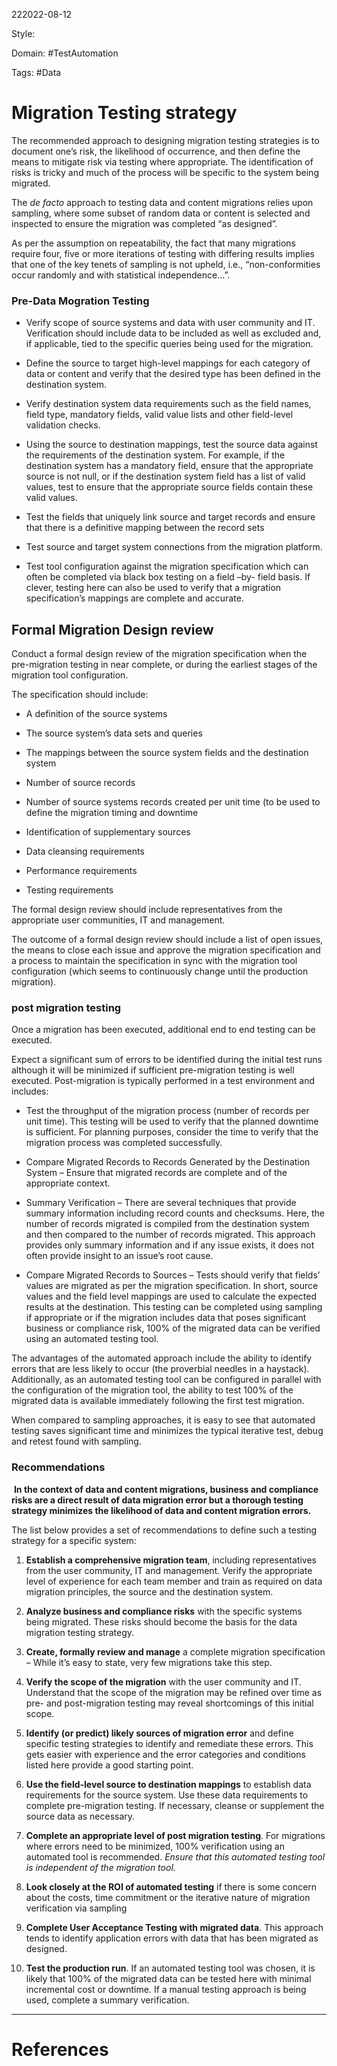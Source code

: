 222022-08-12

Style: 

Domain: #TestAutomation 

Tags: #Data 

# Migration Testing strategy
The recommended approach to designing migration testing strategies is to document one’s risk, the likelihood of occurrence, and then define the means to mitigate risk via testing where appropriate. The identification of risks is tricky and much of the process will be specific to the system being migrated.

The _de facto_ approach to testing data and content migrations relies upon sampling, where some subset of random data or content is selected and inspected to ensure the migration was completed “as designed”.

As per the assumption on repeatability, the fact that many migrations require four, five or more iterations of testing with differing results implies that one of the key tenets of sampling is not upheld, i.e., “non-conformities occur randomly and with statistical independence…”.

### Pre-Data Mogration Testing
-   Verify scope of source systems and data with user community and IT. Verification should include data to be included as well as excluded and, if applicable, tied to the specific queries being used for the migration.
    
-   Define the source to target high-level mappings for each category of data or content and verify that the desired type has been defined in the destination system.
    
-   Verify destination system data requirements such as the field names, field type, mandatory fields, valid value lists and other field-level validation checks.
    
-   Using the source to destination mappings, test the source data against the requirements of the destination system. For example, if the destination system has a mandatory field, ensure that the appropriate source is not null, or if the destination system field has a list of valid values, test to ensure that the appropriate source fields contain these valid values.
    
-   Test the fields that uniquely link source and target records and ensure that there is a definitive mapping between the record sets
    
-   Test source and target system connections from the migration platform.
    
-   Test tool configuration against the migration specification which can often be completed via black box testing on a field –by- field basis. If clever, testing here can also be used to verify that a migration specification’s mappings are complete and accurate.

## Formal Migration Design review
Conduct a formal design review of the migration specification when the pre-migration testing in near complete, or during the earliest stages of the migration tool configuration.

The specification should include:

-   A definition of the source systems
    
-   The source system’s data sets and queries
    
-   The mappings between the source system fields and the destination system
    
-   Number of source records
    
-   Number of source systems records created per unit time (to be used to define the migration timing and downtime
    
-   Identification of supplementary sources
    
-   Data cleansing requirements
    
-   Performance requirements
    
-   Testing requirements
    

The formal design review should include representatives from the appropriate user communities, IT and management.

The outcome of a formal design review should include a list of open issues, the means to close each issue and approve the migration specification and a process to maintain the specification in sync with the migration tool configuration (which seems to continuously change until the production migration).

### post migration testing

Once a migration has been executed, additional end to end testing can be executed.

Expect a significant sum of errors to be identified during the initial test runs although it will be minimized if sufficient pre-migration testing is well executed. Post-migration is typically performed in a test environment and includes:

-   Test the throughput of the migration process (number of records per unit time). This testing will be used to verify that the planned downtime is sufficient. For planning purposes, consider the time to verify that the migration process was completed successfully.
    
-   Compare Migrated Records to Records Generated by the Destination System – Ensure that migrated records are complete and of the appropriate context.
    
-   Summary Verification – There are several techniques that provide summary information including record counts and checksums. Here, the number of records migrated is compiled from the destination system and then compared to the number of records migrated. This approach provides only summary information and if any issue exists, it does not often provide insight to an issue’s root cause.
    
-   Compare Migrated Records to Sources – Tests should verify that fields’ values are migrated as per the migration specification. In short, source values and the field level mappings are used to calculate the expected results at the destination. This testing can be completed using sampling if appropriate or if the migration includes data that poses significant business or compliance risk, 100% of the migrated data can be verified using an automated testing tool.
    

The advantages of the automated approach include the ability to identify errors that are less likely to occur (the proverbial needles in a haystack). Additionally, as an automated testing tool can be configured in parallel with the configuration of the migration tool, the ability to test 100% of the migrated data is available immediately following the first test migration.

When compared to sampling approaches, it is easy to see that automated testing saves significant time and minimizes the typical iterative test, debug and retest found with sampling.


### Recommendations
 **In the context of data and content migrations, business and compliance risks are a direct result of data migration error but a thorough testing strategy minimizes the likelihood of data and content migration errors.**

The list below provides a set of recommendations to define such a testing strategy for a specific system:

1.  **Establish a comprehensive migration team**, including representatives from the user community, IT and management. Verify the appropriate level of experience for each team member and train as required on data migration principles, the source and the destination system.
    
2.  **Analyze business and compliance risks** with the specific systems being migrated. These risks should become the basis for the data migration testing strategy.
    
3.  **Create, formally review and manage** a complete migration specification – While it’s easy to state, very few migrations take this step.
    
4.  **Verify the scope of the migration** with the user community and IT. Understand that the scope of the migration may be refined over time as pre- and post-migration testing may reveal shortcomings of this initial scope.
    
5.  **Identify (or predict) likely sources of migration error** and define specific testing strategies to identify and remediate these errors. This gets easier with experience and the error categories and conditions listed here provide a good starting point.
    
6.  **Use the field-level source to destination mappings** to establish data requirements for the source system. Use these data requirements to complete pre-migration testing. If necessary, cleanse or supplement the source data as necessary.
    
7.  **Complete an appropriate level of post migration testing**. For migrations where errors need to be minimized, 100% verification using an automated tool is recommended. _Ensure that this automated testing tool is independent of the migration tool._
    
8.  **Look closely at the ROI of automated testing** if there is some concern about the costs, time commitment or the iterative nature of migration verification via sampling
    
9.  **Complete User Acceptance Testing with migrated data**. This approach tends to identify application errors with data that has been migrated as designed.
    
10.  **Test the production run**. If an automated testing tool was chosen, it is likely that 100% of the migrated data can be tested here with minimal incremental cost or downtime. If a manual testing approach is being used, complete a summary verification.



___
# References
